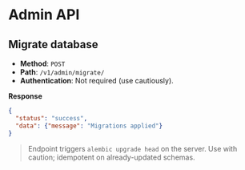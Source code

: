 # Admin API

## Migrate database
- **Method**: `POST`
- **Path**: `/v1/admin/migrate/`
- **Authentication**: Not required (use cautiously).

**Response**
```json
{
  "status": "success",
  "data": {"message": "Migrations applied"}
}
```

> Endpoint triggers `alembic upgrade head` on the server. Use with caution; idempotent on already-updated schemas.
